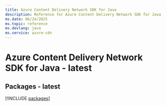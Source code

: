 ```yaml
---
title: Azure Content Delivery Network SDK for Java
description: Reference for Azure Content Delivery Network SDK for Java
ms.date: 06/24/2025
ms.topic: reference
ms.devlang: java
ms.service: azure-cdn
---
```

# Azure Content Delivery Network SDK for Java - latest
## Packages - latest
[!INCLUDE [packages](content-delivery-network-index.md)]